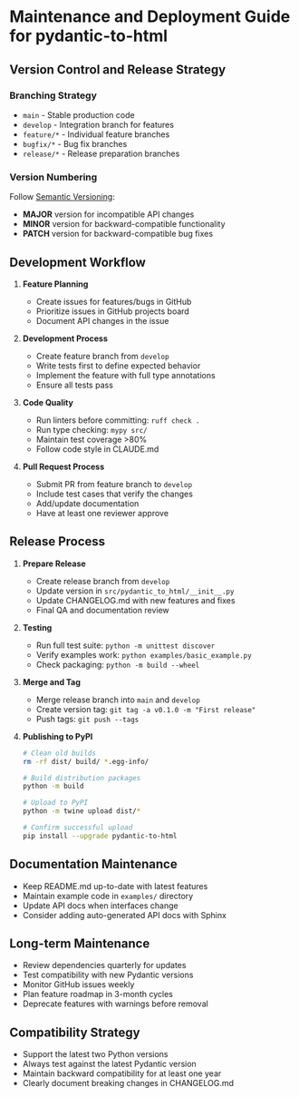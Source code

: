 # Maintenance and Deployment Guide for pydantic-to-html

## Version Control and Release Strategy

### Branching Strategy
- `main` - Stable production code
- `develop` - Integration branch for features
- `feature/*` - Individual feature branches
- `bugfix/*` - Bug fix branches
- `release/*` - Release preparation branches

### Version Numbering
Follow [Semantic Versioning](https://semver.org/):
- **MAJOR** version for incompatible API changes
- **MINOR** version for backward-compatible functionality
- **PATCH** version for backward-compatible bug fixes

## Development Workflow

1. **Feature Planning**
   - Create issues for features/bugs in GitHub
   - Prioritize issues in GitHub projects board
   - Document API changes in the issue

2. **Development Process**
   - Create feature branch from `develop`
   - Write tests first to define expected behavior
   - Implement the feature with full type annotations
   - Ensure all tests pass

3. **Code Quality**
   - Run linters before committing: `ruff check .`
   - Run type checking: `mypy src/`
   - Maintain test coverage >80%
   - Follow code style in CLAUDE.md

4. **Pull Request Process**
   - Submit PR from feature branch to `develop`
   - Include test cases that verify the changes
   - Add/update documentation
   - Have at least one reviewer approve

## Release Process

1. **Prepare Release**
   - Create release branch from `develop`
   - Update version in `src/pydantic_to_html/__init__.py`
   - Update CHANGELOG.md with new features and fixes
   - Final QA and documentation review

2. **Testing**
   - Run full test suite: `python -m unittest discover`
   - Verify examples work: `python examples/basic_example.py`
   - Check packaging: `python -m build --wheel`

3. **Merge and Tag**
   - Merge release branch into `main` and `develop`
   - Create version tag: `git tag -a v0.1.0 -m "First release"`
   - Push tags: `git push --tags`

4. **Publishing to PyPI**
   ```bash
   # Clean old builds
   rm -rf dist/ build/ *.egg-info/
   
   # Build distribution packages
   python -m build
   
   # Upload to PyPI
   python -m twine upload dist/*
   
   # Confirm successful upload
   pip install --upgrade pydantic-to-html
   ```

## Documentation Maintenance

- Keep README.md up-to-date with latest features
- Maintain example code in `examples/` directory
- Update API docs when interfaces change
- Consider adding auto-generated API docs with Sphinx

## Long-term Maintenance

- Review dependencies quarterly for updates
- Test compatibility with new Pydantic versions
- Monitor GitHub issues weekly
- Plan feature roadmap in 3-month cycles
- Deprecate features with warnings before removal

## Compatibility Strategy

- Support the latest two Python versions
- Always test against the latest Pydantic version
- Maintain backward compatibility for at least one year
- Clearly document breaking changes in CHANGELOG.md